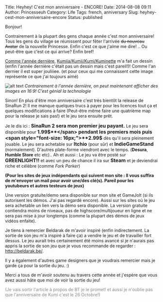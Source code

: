 Title: Heyhey! C'est mon anniversaire - ENCORE!
Date: 2014-08-08 09:11
Author: Princesseuh
Category: Life
Tags: french, anniversary
Slug: heyhey-cest-mon-anniversaire-encore
Status: published

Bonjour!

Contrairement à la plupart des gens chaque année c'est mon anniversaire!
Tous les gens du village se réunissent pour fêter l'arrivée ~~du nouveau
Avatar~~ de la nouvelle Princesse. Enfin c'est ce que j'aime me dire! ..
Ou peut-être que c'est ce qui arrive? Enfin bref!

[Comme l'année
dernière](http://princesseuh.eu/2013/08/joyeux-anniversaire/),
[Kumiia/Kumii/Kumi/Kuminette](https://twitter.com/kuminette) m'a fait un
dessin (enfin l'année dernière c'était pas un dessin mais c'est
pareil!)! Comme l'an dernier il est super jouliiiee. (et pour ceux qui
me connaissent cette image représente ce que j'ai toujours aimé)

![alt text]({filename}/assets/2014-08-08-anniversaire-encore/kumi-anniversary-drawing.jpg "Jolie dessin")
*Contrairement à l'année dernière, on peut maintenant afficher des images en 16:9! C'est génial la technologie*

Sinon! En plus d'être mon anniversaire c'est très bientôt la release de
SinaRun 2! Il me manque quelques trucs à payer pour les licences tout ça
et quelques modifications à faire (Peut-être même faire une quatrième
map pour la release je sais pas!) et le jeu sera ensuite prêt.

Je le dis ici : <span style="font-size: 16px;">**SinaRun 2 sera mon
premier jeu payant.**</span> Le jeu sera disponible pour <span
style="font-size: 16px;">**1.99$**</span> pendant les premiers mois
puis <span style="font-size: 16px;">**2.99$**</span> dès qu'il sera
pleinement jouable. Le jeu sera achetable sur <span
style="font-size: 16px;">**Itchio**</span> (pour sûr) et <span
style="font-size: 16px;">**IndieGameStand**</span> (normalement).
D'autres plate-forme viendront avec le temps. (**Desura**, **Humble
Store** etc etc).. Ah et aussi : Le jeu va être posté sur <span
style="font-size: 16px;">**GREENLIGHT!!**</span> et avec un peu de
chance il ira sur <span style="font-size: 16px;">**Steam**</span> et je
deviendrai riche et célèbre (comme *Fork Parker*)

**(Pour les sites de jeux indépendants qui suivent mon site : Il vous
suffira de m'envoyer un mail pour avoir une/des clé(s). Pareil pour les
youtubeurs et autres testeurs de jeux)**

Une version gratuite/demo sera disponible sur mon site et GameJolt (si
ils autorisent les démos. J'ai pas regardé encore). Aussi sur les sites
où le jeu sera achetable un lien vers la démo sera disponible. La
version gratuite contiendra moins de niveaux, pas de
highscore/multijoueur en ligne et ne sera pas mise à jour longtemps
(comme la plupart des démos de jeux vidéos enfaite).

Je tiens à remercier Beldarak de m'avoir inspiré (enfin indirectement.
La sortie de son jeu m'a inspiré à faire ça) a vendre le jeu et de
travailler fort dessus. Le jeu aurait très certainement été moins avancé
si je n'aurais pas appris la sortie de son jeu que je vous recommande de
regarder : <http://beldarak.be/>.

Il y a également d'autres game designers que je voudrais remercier mais
je garde ça pour la sortie du jeu. :)

Merci a tous de m'avoir soutenu au travers cette année et j'espère que
vous avez aussi hâte que moi de voir la sortie du jeu!

<span style="opacity:0.5;">(Je vais sortir l'article à propos de BT je
le promet! et aussi je n'oublie pas que l'anniversaire de Kumi c'est le
26 Octobre!)</span>
